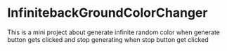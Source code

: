 # InfinitebackGroundColorChanger
This is a mini project about generate infinite random color when generate button gets clicked  and stop generating when stop button get clicked
